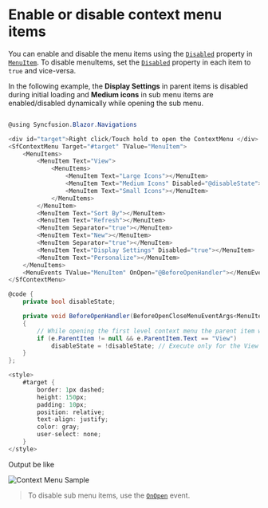 # Enable or disable context menu items

You can enable and disable the menu items using the [`Disabled`](https://help.syncfusion.com/cr/blazor/Syncfusion.Blazor.Navigations.MenuItem.html#Syncfusion_Blazor_Navigations_MenuItem_Disabled) property in [`MenuItem`](https://help.syncfusion.com/cr/blazor/Syncfusion.Blazor.Navigations.MenuItem.html). To disable menuItems, set the [`Disabled`](https://help.syncfusion.com/cr/blazor/Syncfusion.Blazor.Navigations.MenuItem.html#Syncfusion_Blazor_Navigations_MenuItem_Disabled) property in each item to `true` and vice-versa.

In the following example, the **Display Settings** in parent items is disabled during initial loading and **Medium icons** in sub menu items are enabled/disabled dynamically while opening the sub menu.

```csharp

@using Syncfusion.Blazor.Navigations

<div id="target">Right click/Touch hold to open the ContextMenu </div>
<SfContextMenu Target="#target" TValue="MenuItem">
    <MenuItems>
        <MenuItem Text="View">
            <MenuItems>
                <MenuItem Text="Large Icons"></MenuItem>
                <MenuItem Text="Medium Icons" Disabled="@disableState"></MenuItem>
                <MenuItem Text="Small Icons"></MenuItem>
            </MenuItems>
        </MenuItem>
        <MenuItem Text="Sort By"></MenuItem>
        <MenuItem Text="Refresh"></MenuItem>
        <MenuItem Separator="true"></MenuItem>
        <MenuItem Text="New"></MenuItem>
        <MenuItem Separator="true"></MenuItem>
        <MenuItem Text="Display Settings" Disabled="true"></MenuItem>
        <MenuItem Text="Personalize"></MenuItem>
    </MenuItems>
    <MenuEvents TValue="MenuItem" OnOpen="@BeforeOpenHandler"></MenuEvents>
</SfContextMenu>

@code {
    private bool disableState;

    private void BeforeOpenHandler(BeforeOpenCloseMenuEventArgs<MenuItem> e)
    {
        // While opening the first level context menu the parent item will not be available, so it would be null.
        if (e.ParentItem != null && e.ParentItem.Text == "View")
            disableState = !disableState; // Execute only for the View item sub menu.
    }
};

<style>
    #target {
        border: 1px dashed;
        height: 150px;
        padding: 10px;
        position: relative;
        text-align: justify;
        color: gray;
        user-select: none;
    }
</style>

```

Output be like

![Context Menu Sample](./../images/cm-disable.png)

> To disable sub menu items, use the [`OnOpen`](https://help.syncfusion.com/cr/blazor/Syncfusion.Blazor~Syncfusion.Blazor.Navigations.SfContextMenu~OnOpen.html) event.